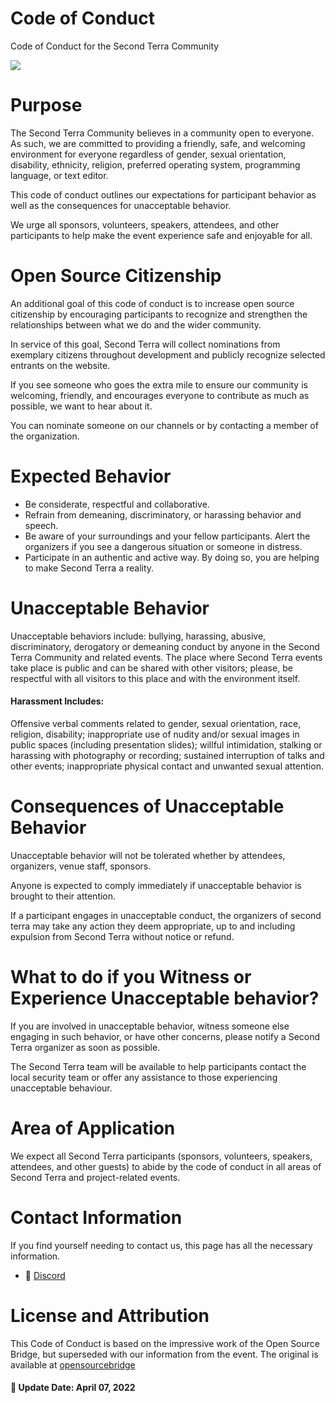 # Code of Conduct
Code of Conduct for the Second Terra Community

![](https://i.ibb.co/Bgfnmf0/Second-Terra2.png)

# Purpose
The Second Terra Community believes in a community open to everyone. As such, we are committed to providing a friendly, safe, and welcoming environment for everyone regardless of gender, sexual orientation, disability, ethnicity, religion, preferred operating system, programming language, or text editor.

This code of conduct outlines our expectations for participant behavior as well as the consequences for unacceptable behavior.

We urge all sponsors, volunteers, speakers, attendees, and other participants to help make the event experience safe and enjoyable for all.

# Open Source Citizenship
An additional goal of this code of conduct is to increase open source citizenship by encouraging participants to recognize and strengthen the relationships between what we do and the wider community.

In service of this goal, Second Terra will collect nominations from exemplary citizens throughout development and publicly recognize selected entrants on the website.

If you see someone who goes the extra mile to ensure our community is welcoming, friendly, and encourages everyone to contribute as much as possible, we want to hear about it.

You can nominate someone on our channels or by contacting a member of the organization.

# Expected Behavior
- Be considerate, respectful and collaborative.
- Refrain from demeaning, discriminatory, or harassing behavior and speech.
- Be aware of your surroundings and your fellow participants. Alert the organizers if you see a dangerous situation or someone in distress.
- Participate in an authentic and active way. By doing so, you are helping to make Second Terra a reality.

# Unacceptable Behavior
Unacceptable behaviors include: bullying, harassing, abusive, discriminatory, derogatory or demeaning conduct by anyone in the Second Terra Community and related events. The place where Second Terra events take place is public and can be shared with other visitors; please, be respectful with all visitors to this place and with the environment itself.

#### Harassment Includes: 
Offensive verbal comments related to gender, sexual orientation, race, religion, disability; inappropriate use of nudity and/or sexual images in public spaces (including presentation slides); willful intimidation, stalking or harassing with photography or recording; sustained interruption of talks and other events; inappropriate physical contact and unwanted sexual attention.

# Consequences of Unacceptable Behavior
Unacceptable behavior will not be tolerated whether by attendees, organizers, venue staff, sponsors.

Anyone is expected to comply immediately if unacceptable behavior is brought to their attention.

If a participant engages in unacceptable conduct, the organizers of second terra may take any action they deem appropriate, up to and including expulsion from Second Terra without notice or refund.

# What to do if you Witness or Experience Unacceptable behavior?
If you are involved in unacceptable behavior, witness someone else engaging in such behavior, or have other concerns, please notify a Second Terra organizer as soon as possible.

The Second Terra team will be available to help participants contact the local security team or offer any assistance to those experiencing unacceptable behaviour.

# Area of Application
We expect all Second Terra participants (sponsors, volunteers, speakers, attendees, and other guests) to abide by the code of conduct in all areas of Second Terra and project-related events.

# Contact Information
If you find yourself needing to contact us, this page has all the necessary information.
- :blue_heart: [Discord](https://discord.gg/6XKkCBmS2x) 

# License and Attribution
This Code of Conduct is based on the impressive work of the Open Source Bridge, but superseded with our information from the event. The original is available at [opensourcebridge](https://opensource.com/tags/open-source-bridge) 

#### :calendar: Update Date: April 07, 2022
